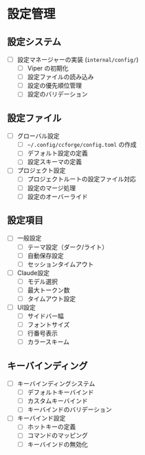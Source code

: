 # 設定管理

## 設定システム
- [ ] 設定マネージャーの実装 (`internal/config/`)
  - [ ] Viper の初期化
  - [ ] 設定ファイルの読み込み
  - [ ] 設定の優先順位管理
  - [ ] 設定のバリデーション

## 設定ファイル
- [ ] グローバル設定
  - [ ] `~/.config/ccforge/config.toml` の作成
  - [ ] デフォルト設定の定義
  - [ ] 設定スキーマの定義
- [ ] プロジェクト設定
  - [ ] プロジェクトルートの設定ファイル対応
  - [ ] 設定のマージ処理
  - [ ] 設定のオーバーライド

## 設定項目
- [ ] 一般設定
  - [ ] テーマ設定（ダーク/ライト）
  - [ ] 自動保存設定
  - [ ] セッションタイムアウト
- [ ] Claude設定
  - [ ] モデル選択
  - [ ] 最大トークン数
  - [ ] タイムアウト設定
- [ ] UI設定
  - [ ] サイドバー幅
  - [ ] フォントサイズ
  - [ ] 行番号表示
  - [ ] カラースキーム

## キーバインディング
- [ ] キーバインディングシステム
  - [ ] デフォルトキーバインド
  - [ ] カスタムキーバインド
  - [ ] キーバインドのバリデーション
- [ ] キーバインド設定
  - [ ] ホットキーの定義
  - [ ] コマンドのマッピング
  - [ ] キーバインドの無効化